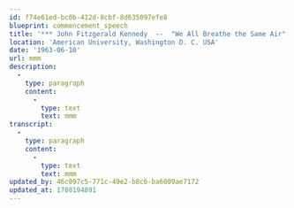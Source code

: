 ```yaml
---
id: f74e61ed-bc0b-412d-8cbf-8d635097efe8
blueprint: commencement_speech
title: '*** John Fitzgerald Kennedy  --  "We All Breathe the Same Air"'
location: 'American University, Washington D. C. USA'
date: '1963-06-10'
url: mmm
description:
  -
    type: paragraph
    content:
      -
        type: text
        text: mmm
transcript:
  -
    type: paragraph
    content:
      -
        type: text
        text: mmm
updated_by: 46c097c5-771c-49e2-b8c6-ba6009ae7172
updated_at: 1708194891
---
```

